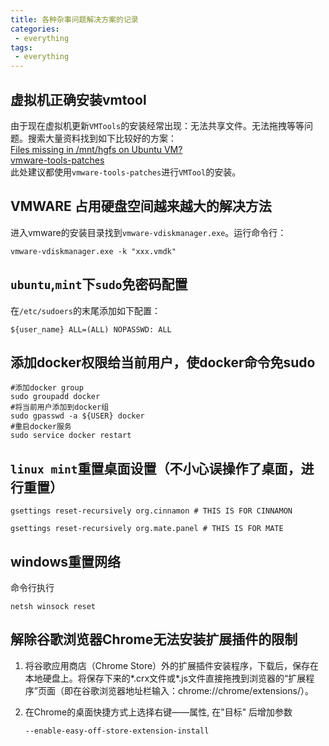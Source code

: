 ```yaml
---
title: 各种杂事问题解决方案的记录
categories:
 - everything
tags:
 - everything
---
```


## 虚拟机正确安装vmtool
由于现在虚拟机更新`VMTools`的安装经常出现：无法共享文件。无法拖拽等等问题。搜索大量资料找到如下比较好的方案：  
[Files missing in /mnt/hgfs on Ubuntu VM?](https://askubuntu.com/questions/591664/files-missing-in-mnt-hgfs-on-ubuntu-vm)  
[vmware-tools-patches](https://github.com/rasa/vmware-tools-patches)  
此处建议都使用`vmware-tools-patches`进行`VMTool`的安装。

## VMWARE 占用硬盘空间越来越大的解决方法
进入vmware的安装目录找到`vmware-vdiskmanager.exe`。运行命令行：
```
vmware-vdiskmanager.exe -k "xxx.vmdk"  
```
## `ubuntu`,`mint`下`sudo`免密码配置
在`/etc/sudoers`的末尾添加如下配置：
```
${user_name} ALL=(ALL) NOPASSWD: ALL
```

## 添加docker权限给当前用户，使docker命令免sudo
```
#添加docker group
sudo groupadd docker
#将当前用户添加到docker组
sudo gpasswd -a ${USER} docker
#重启docker服务
sudo service docker restart
```

## `linux mint`重置桌面设置（不小心误操作了桌面，进行重置）
```
gsettings reset-recursively org.cinnamon # THIS IS FOR CINNAMON

gsettings reset-recursively org.mate.panel # THIS IS FOR MATE
```

## windows重置网络
命令行执行
```
netsh winsock reset
```
## 解除谷歌浏览器Chrome无法安装扩展插件的限制
1. 将谷歌应用商店（Chrome Store）外的扩展插件安装程序，下载后，保存在本地硬盘上。将保存下来的*.crx文件或*.js文件直接拖拽到浏览器的“扩展程序”页面（即在谷歌浏览器地址栏输入：chrome://chrome/extensions/）。

2. 在Chrome的桌面快捷方式上选择右键——属性, 在"目标" 后增加参数
    ```
    --enable-easy-off-store-extension-install
    ```